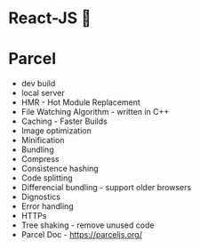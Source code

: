 # React-JS 🧨

# Parcel 
- dev build 
- local server 
- HMR - Hot Module Replacement
- File Watching Algorithm - written in C++
- Caching - Faster Builds 
- Image optimization
- Minification
- Bundling
- Compress
- Consistence hashing
- Code splitting 
- Differencial bundling - support older browsers
- Dignostics
- Error handling
- HTTPs
- Tree shaking - remove unused code 
- Parcel Doc - https://parceljs.org/
